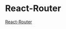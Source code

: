 <!--
 * @Author: tangdaoyong
 * @Date: 2021-06-01 11:47:09
 * @LastEditors: tangdaoyong
 * @LastEditTime: 2021-06-01 11:48:25
 * @Description: React-Router
-->
# React-Router

[React-Router](http://react-guide.github.io/react-router-cn/)